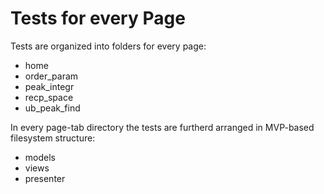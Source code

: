 # Tests for every Page

Tests are organized into folders for every page:
* home
* order_param
* peak_integr
* recp_space
* ub_peak_find

In every page-tab directory the tests are furtherd arranged in MVP-based filesystem structure:
* models
* views
* presenter

